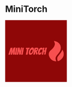 # MiniTorch

![MiniTorch Logo](https://github.com/dpalbrecht/MiniTorch/blob/main/docs/_image/minitorch-logo.png)